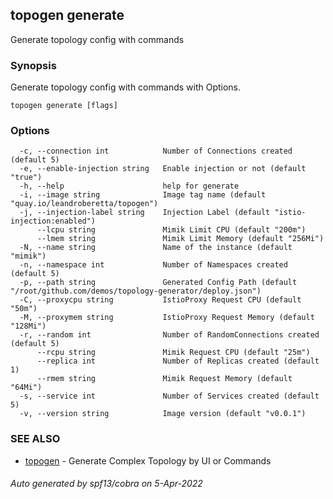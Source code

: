 ## topogen generate

Generate topology config with commands

### Synopsis

Generate topology config with commands with Options.

```
topogen generate [flags]
```

### Options

```
  -c, --connection int            Number of Connections created (default 5)
  -e, --enable-injection string   Enable injection or not (default "true")
  -h, --help                      help for generate
  -i, --image string              Image tag name (default "quay.io/leandroberetta/topogen")
  -j, --injection-label string    Injection Label (default "istio-injection:enabled")
      --lcpu string               Mimik Limit CPU (default "200m")
      --lmem string               Mimik Limit Memory (default "256Mi")
  -N, --name string               Name of the instance (default "mimik")
  -n, --namespace int             Number of Namespaces created (default 5)
  -p, --path string               Generated Config Path (default "/root/github.com/demos/topology-generator/deploy.json")
  -C, --proxycpu string           IstioProxy Request CPU (default "50m")
  -M, --proxymem string           IstioProxy Request Memory (default "128Mi")
  -r, --random int                Number of RandomConnections created (default 5)
      --rcpu string               Mimik Request CPU (default "25m")
      --replica int               Number of Replicas created (default 1)
      --rmem string               Mimik Request Memory (default "64Mi")
  -s, --service int               Number of Services created (default 5)
  -v, --version string            Image version (default "v0.0.1")
```

### SEE ALSO

* [topogen](topogen.md)	 - Generate Complex Topology by UI or Commands

###### Auto generated by spf13/cobra on 5-Apr-2022
